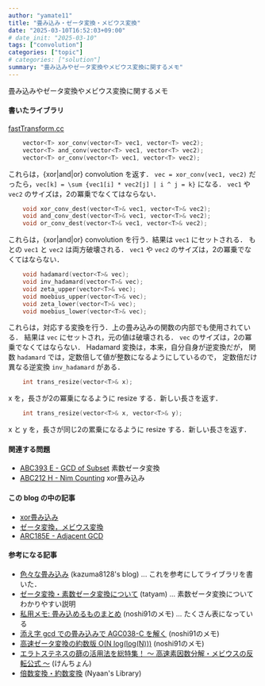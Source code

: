 ```yaml
---
author: "yamate11"
title: "畳み込み・ゼータ変換・メビウス変換"
date: "2025-03-10T16:52:03+09:00"
# date_init: "2025-03-10"
tags: ["convolution"]
categories: ["topic"]
# categories: ["solution"]
summary: "畳み込みやゼータ変換やメビウス変換に関するメモ"
---
```


畳み込みやゼータ変換やメビウス変換に関するメモ

#### 書いたライブラリ

[fastTransform.cc](https://github.com/yamate11/compprog-clib/blob/master/fastTransform.cc)

```cpp
    vector<T> xor_conv(vector<T> vec1, vector<T> vec2);
    vector<T> and_conv(vector<T> vec1, vector<T> vec2);
    vector<T> or_conv(vector<T> vec1, vector<T> vec2);
```

これらは，{xor|and|or} convolution を返す．
`vec = xor_conv(vec1, vec2)` だったら，`vec[k] = \sum {vec1[i] * vec2[j] | i ^ j = k}` になる．
`vec1` や `vec2` のサイズは，2の冪乗でなくてはならない．

```cpp
    void xor_conv_dest(vector<T>& vec1, vector<T>& vec2);
    void and_conv_dest(vector<T>& vec1, vector<T>& vec2);
    void or_conv_dest(vector<T>& vec1, vector<T>& vec2);
```

これらは，{xor|and|or} convolution を行う．結果は `vec1` にセットされる．
もとの `vec1` と `vec2` は両方破壊される．
`vec1` や `vec2` のサイズは，2の冪乗でなくてはならない．
  
```cpp
    void hadamard(vector<T>& vec);
    void inv_hadamard(vector<T>& vec);
    void zeta_upper(vector<T>& vec);
    void moebius_upper(vector<T>& vec);
    void zeta_lower(vector<T>& vec);
    void moebius_lower(vector<T>& vec);
```

これらは，対応する変換を行う．上の畳み込みの関数の内部でも使用されている．
結果は `vec` にセットされ，元の値は破壊される．
`vec` のサイズは，2の冪乗でなくてはならない．
Hadamard 変換は，本来，自分自身が逆変換だが，
関数 `hadamard` では，定数倍して値が整数になるようにしているので，
定数倍だけ異なる逆変換 `inv_hadamard` がある．
  
```cpp
    int trans_resize(vector<T>& x);
```

x を，長さが2の冪乗になるように resize する．新しい長さを返す．

```cpp
    int trans_resize(vector<T>& x, vector<T>& y);
```

x と y を，長さが同じ2の累乗になるように resize する．新しい長さを返す．




#### 関連する問題

* [ABC393 E - GCD of Subset](https://atcoder.jp/contests/abc393/tasks/abc393_e) 素数ゼータ変換
* [ABC212 H - Nim Counting](https://atcoder.jp/contests/abc212/tasks/abc212_h) xor畳み込み

#### この blog の中の記事

* [xor畳み込み](../../2021/08-10-xor-conv/)
* [ゼータ変換，メビウス変換](../../2022/03-22-fast-zeta)
* [ARC185E - Adjacent GCD](../../2025/04-27-ret-arc185-e/)

#### 参考になる記事

* [色々な畳み込み](https://kazuma8128.hatenablog.com/entry/2018/05/31/144519) (kazuma8128's blog) ...
  これを参考にしてライブラリを書いた．
* [ゼータ変換・素数ゼータ変換について](https://hackmd.io/@tatyam-prime/H1EhuQAt1x) (tatyam)
  ... 素数ゼータ変換についてわかりやすい説明
* [私用メモ: 畳み込めるものまとめ](https://noshi91.hatenablog.com/entry/2020/10/27/175112) (noshi91のメモ)
  ... たくさん表になっている
* [添え字 gcd での畳み込みで AGC038-C を解く](https://noshi91.hatenablog.com/entry/2019/09/23/002445) (noshi91のメモ)
* [高速ゼータ変換の約数版 O(N log(log(N)))](https://noshi91.hatenablog.com/entry/2018/12/27/121649)  (noshi91のメモ)
* [エラトステネスの篩の活用法を総特集！ 〜 高速素因数分解・メビウスの反転公式 〜](https://qiita.com/drken/items/3beb679e54266f20ab63) (けんちょん)
* [倍数変換・約数変換](https://nyaannyaan.github.io/library/multiplicative-function/divisor-multiple-transform.hpp.html)  (Nyaan's Library)